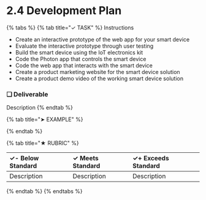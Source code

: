 # 2.4 Development Plan

{% tabs %}
{% tab title="✓ TASK" %}
Instructions

* Create an interactive prototype of the web app for your smart device
* Evaluate the interactive prototype through user testing
* Build the smart device using the IoT electronics kit
* Code the Photon app that controls the smart device
* Code the web app that interacts with the smart device
* Create a product marketing website for the smart device solution
* Create a product demo video of the working smart device solution

### **❏ Deliverable**

Description
{% endtab %}

{% tab title="➤ EXAMPLE" %}

{% endtab %}

{% tab title="★ RUBRIC" %}


| **✓- Below Standard** | **✓ Meets Standard** | **✓+ Exceeds Standard** |
| :--- | :--- | :--- |
| Description | Description | Description |
{% endtab %}
{% endtabs %}

